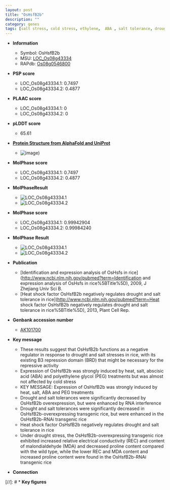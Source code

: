```yaml
---
layout: post
title: "OsHsfB2b"
description: ""
category: genes
tags: [salt stress, cold stress, ethylene,  ABA , salt tolerance, drought, salt]
---
```


* **Information**  
    + Symbol: OsHsfB2b  
    + MSU: [LOC_Os08g43334](http://rice.plantbiology.msu.edu/cgi-bin/ORF_infopage.cgi?orf=LOC_Os08g43334)  
    + RAPdb: [Os08g0546800](http://rapdb.dna.affrc.go.jp/viewer/gbrowse_details/irgsp1?name=Os08g0546800)  

* **PSP score**  
    + LOC_Os08g43334.1: 0.7497 
    + LOC_Os08g43334.2: 0.4877 

* **PLAAC score**  
    + LOC_Os08g43334.1: 0 
    + LOC_Os08g43334.2: 0 

* **pLDDT score**
    + 65.61

* **[Protein Structure from AlphaFold and UniProt](https://www.uniprot.org/uniprotkb/Q6Z9C8/entry#structure)**
    + ![image](https://ricepsp.github.io/images/Q6/AF-Q6Z9C8-F1.png))

* **MolPhase score**
    + LOC_Os08g43334.1: 0.7497
    + LOC_Os08g43334.2: 0.4877

* **MolPhaseResult**
    + ![LOC_Os08g43334.1](https://ricepsp.github.io/pictures/LOC_Os08g/LOC_Os08g43334.1.png)
    + ![LOC_Os08g43334.2](https://ricepsp.github.io/pictures/LOC_Os08g/LOC_Os08g43334.2.png)

* **MolPhase score**
    + LOC_Os08g43334.1: 0.99942904
    + LOC_Os08g43334.2: 0.99984240

* **MolPhase Result**
    + ![LOC_Os08g43334.1](https://304243504.github.io/Pictures/LOC_Os08g/LOC_Os08g43334.1.png)
    + ![LOC_Os08g43334.2](https://304243504.github.io/Pictures/LOC_Os08g/LOC_Os08g43334.2.png)

* **Publication**  
    + [Identification and expression analysis of OsHsfs in rice](http://www.ncbi.nlm.nih.gov/pubmed?term=Identification and expression analysis of OsHsfs in rice%5BTitle%5D), 2009, J Zhejiang Univ Sci B.
    + [Heat shock factor OsHsfB2b negatively regulates drought and salt tolerance in rice](http://www.ncbi.nlm.nih.gov/pubmed?term=Heat shock factor OsHsfB2b negatively regulates drought and salt tolerance in rice%5BTitle%5D), 2013, Plant Cell Rep.

* **Genbank accession number**  
    + [AK101700](http://www.ncbi.nlm.nih.gov/nuccore/AK101700)

* **Key message**  
    + These results suggest that OsHsfB2b functions as a negative regulator in response to drought and salt stresses in rice, with its existing B3 repression domain (BRD) that might be necessary for the repressive activity
    + Expression of OsHsfB2b was strongly induced by heat, salt, abscisic acid (ABA) and polyethylene glycol (PEG) treatments but was almost not affected by cold stress
    + KEY MESSAGE: Expression of OsHsfB2b was strongly induced by heat, salt, ABA and PEG treatments
    + Drought and salt tolerances were significantly decreased by OsHsfB2b overexpression, but were enhanced by RNA interference
    + Drought and salt tolerances were significantly decreased in OsHsfB2b-overexpressing transgenic rice, but were enhanced in the OsHsfB2b-RNAi transgenic rice
    + Heat shock factor OsHsfB2b negatively regulates drought and salt tolerance in rice
    + Under drought stress, the OsHsfB2b-overexpressing transgenic rice exhibited increased relative electrical conductivity (REC) and content of malondialdehyde (MDA) and decreased proline content compared with the wild type, while the lower REC and MDA content and increased proline content were found in the OsHsfB2b-RNAi transgenic rice

* **Connection**  

[//]: # * **Key figures**  


